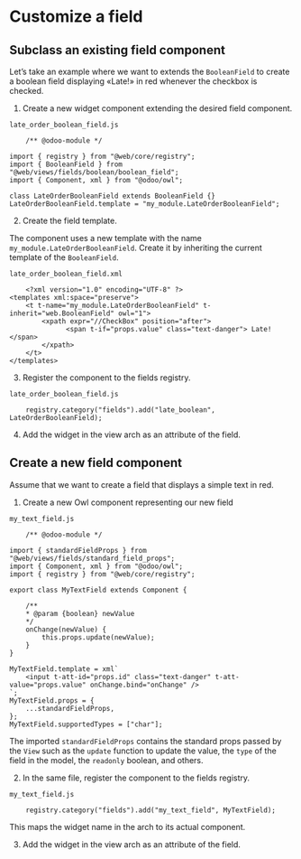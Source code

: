# Customize a field

## Subclass an existing field component

Let’s take an example where we want to extends the `BooleanField` to create a
boolean field displaying «Late!» in red whenever the checkbox is checked.

  1. Create a new widget component extending the desired field component.

`late_order_boolean_field.js`

    
        /** @odoo-module */
    
    import { registry } from "@web/core/registry";
    import { BooleanField } from "@web/views/fields/boolean/boolean_field";
    import { Component, xml } from "@odoo/owl";
    
    class LateOrderBooleanField extends BooleanField {}
    LateOrderBooleanField.template = "my_module.LateOrderBooleanField";
    

  2. Create the field template.

The component uses a new template with the name
`my_module.LateOrderBooleanField`. Create it by inheriting the current
template of the `BooleanField`.

`late_order_boolean_field.xml`

    
        <?xml version="1.0" encoding="UTF-8" ?>
    <templates xml:space="preserve">
        <t t-name="my_module.LateOrderBooleanField" t-inherit="web.BooleanField" owl="1">
            <xpath expr="//CheckBox" position="after">
                  <span t-if="props.value" class="text-danger"> Late! </span>
            </xpath>
        </t>
    </templates>
    

  3. Register the component to the fields registry.

`late_order_boolean_field.js`

    
        registry.category("fields").add("late_boolean", LateOrderBooleanField);
    

  4. Add the widget in the view arch as an attribute of the field.
    
        <field name="somefield" widget="late_boolean"/>
    

## Create a new field component

Assume that we want to create a field that displays a simple text in red.

  1. Create a new Owl component representing our new field

`my_text_field.js`

    
        /** @odoo-module */
    
    import { standardFieldProps } from "@web/views/fields/standard_field_props";
    import { Component, xml } from "@odoo/owl";
    import { registry } from "@web/core/registry";
    
    export class MyTextField extends Component {
    
        /**
        * @param {boolean} newValue
        */
        onChange(newValue) {
            this.props.update(newValue);
        }
    }
    
    MyTextField.template = xml`
        <input t-att-id="props.id" class="text-danger" t-att-value="props.value" onChange.bind="onChange" />
    `;
    MyTextField.props = {
        ...standardFieldProps,
    };
    MyTextField.supportedTypes = ["char"];
    

The imported `standardFieldProps` contains the standard props passed by the
`View` such as the `update` function to update the value, the `type` of the
field in the model, the `readonly` boolean, and others.

  2. In the same file, register the component to the fields registry.

`my_text_field.js`

    
        registry.category("fields").add("my_text_field", MyTextField);
    

This maps the widget name in the arch to its actual component.

  3. Add the widget in the view arch as an attribute of the field.
    
        <field name="somefield" widget="my_text_field"/>
    

